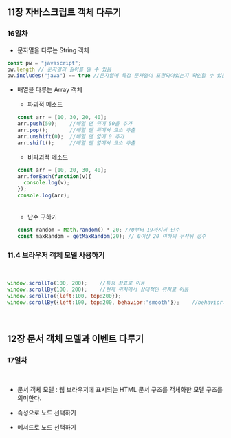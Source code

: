 ## 11장 자바스크립트 객체 다루기   
      
### 16일차  
    

* 문자열을 다루는 String 객체   
```javascript
const pw = "javascript";
pw.length // 문자열의 길이를 알 수 있음
pw.includes("java") == true //문자열에 특정 문자열이 포함되어있는지 확인할 수 있음
```   
* 배열을 다루는 Array 객체
  * 파괴적 메소드    
  ```javascript
  const arr = [10, 30, 20, 40];
  arr.push(50);    //배열 맨 뒤에 50을 추가
  arr.pop();       //배열 맨 뒤에서 요소 추출
  arr.unshift(0);  //배열 맨 앞에 0 추가
  arr.shift();     //배열 맨 앞에서 요소 추출
  ```
  * 비파괴적 메소드    
  ```javascript
  const arr = [10, 20, 30, 40];
  arr.forEach(function(v){
    console.log(v);
  });
  console.log(arr);
  ```
  <br>

  * 난수 구하기
  ```javascript
  const random = Math.random() * 20; //0부터 19까지의 난수
  const maxRandom = getMaxRandom(20); // 0이상 20 이하의 무작위 정수
  ```

### 11.4 브라우저 객체 모델 사용하기
<br>

```javascript
window.scrollTo(100, 200);    //특정 좌표로 이동
window.scrollBy(100, 200);    //현재 위치에서 상대적인 위치로 이동
window.scrollTo({left:100, top:200});    
window.scrollBy({left:100, top:200, behavior:'smooth'});    //behavior의 smooth 값은 IE, 사파리 웹 브라우저에서는 지원X   
```
<br>

## 12장 문서 객체 모델과 이벤트 다루기   

### 17일차   
<br>

* 문서 객체 모델 : 웹 브라우저에 표시되는 HTML 문서 구조를 객체화한 모델 구조를 의미한다.
      
     
* 속성으로 노드 선택하기
* 메서드로 노드 선택하기
